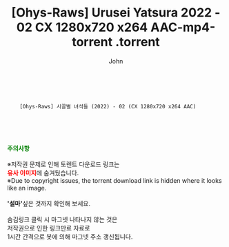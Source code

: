 ﻿---
layout: post
title:  "                   [Ohys-Raws] Urusei Yatsura 2022 - 02 CX 1280x720 x264 AAC-mp4-torrent                .torrent"
author: John
categories: [ 애니/만화 ]
tags: [  ]
image:  
description: "                   [Ohys-Raws] Urusei Yatsura 2022 - 02 CX 1280x720 x264 AAC-mp4-torrent                 torrent 정보 공유"
toc: true
toc_sticky: true
---

<br>

        [Ohys-Raws] 시끌별 녀석들 (2022) - 02 (CX 1280x720 x264 AAC)    
    
<br><br><br>
<p data-ke-size="size16"><b><span style="color: green;">주의사항</span></b><br /><br />※저작권 문제로 인해 토렌트 다운로드 링크는<br /><b><span style="color: red;">유사 이미지</span></b>에 숨겨뒀습니다.<br />※Due to copyright issues, the torrent download link is hidden where it looks like an image.<br /><br /><b>'설마'</b>싶은 것까지 확인해 보세요.<br /><br />숨김링크 클릭 시 마그넷 나타나지 않는 것은<br />저작권으로 인한 링크만료 자료로<br />1시간 간격으로 봇에 의해 마그넷 주소 갱신됩니다.</p>
